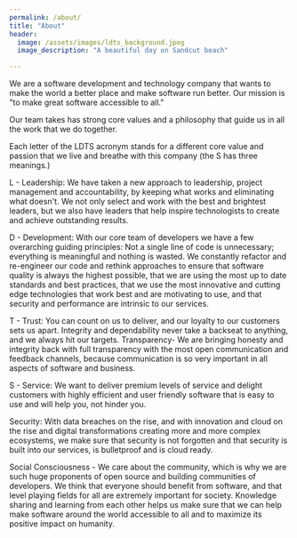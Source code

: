 ```yaml
---
permalink: /about/
title: "About"
header:
  image: /assets/images/ldts_background.jpeg
  image_description: "A beautiful day on Sandcut beach"

---
```


We are a software development and technology company that wants to make the world a better place and make software run better. Our mission is "to make great software accessible to all."

Our team takes has strong core values and a philosophy that guide us in all the work that we do together. 

Each letter of the LDTS acronym stands for a different core value and passion that we live and breathe with this company (the S has three meanings.) 

L - Leadership: We have taken a new approach to leadership, project management and accountability, by keeping what works and eliminating what doesn't. We not only select and work with the best and brightest leaders, but we also have leaders that help inspire technologists to create and achieve outstanding results. 

D - Development: With our core team of developers we have a few overarching guiding principles: Not a single line of code is unnecessary; everything is meaningful and nothing is wasted. We constantly refactor and re-engineer our code and rethink approaches to ensure that software quality is always the highest possible, that we are using the most up to date standards and best practices, that we use the most innovative and cutting edge technologies that work best and are motivating to use, and that security and performance are intrinsic to our services. 

T - Trust: You can count on us to deliver, and our loyalty to our customers sets us apart. Integrity and dependability never take a backseat to anything, and we always hit our targets.
Transparency- We are bringing honesty and integrity back with full transparency with the most open communication and feedback channels, because communication is so very important in all aspects of software and business. 

S - Service: We want to deliver premium levels of service and delight customers with highly efficient and user friendly software that is easy to use and will help you, not hinder you.

Security: With data breaches on the rise, and with innovation and cloud on the rise and digital transformations creating more and more complex ecosystems, we make sure that security is not forgotten and that security is built into our services, is bulletproof and is cloud ready. 

Social Consciousness - We care about the community, which is why we are such huge proponents of open source and building communities of developers. We think that everyone should benefit from software, and that level playing fields for all are extremely important for society. Knowledge sharing and learning from each other helps us make sure that we can help make software around the world accessible to all and to maximize its positive impact on humanity. 